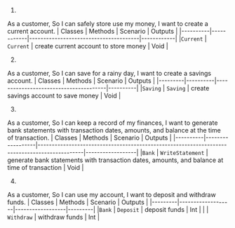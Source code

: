 1.
As a customer,
So I can safely store use my money,
I want to create a current account.
| Classes  | Methods    | Scenario                              | Outputs    |
|----------|------------|---------------------------------------|------------|
|`Current` | `Current`  | create current account to store money | Void       |

2.
As a customer,
So I can save for a rainy day,
I want to create a savings account.
| Classes | Methods  | Scenario                              | Outputs  |
|---------|----------|---------------------------------------|----------|
|`Saving` | `Saving` | create savings account to save money  | Void     |

3.
As a customer,
So I can keep a record of my finances,
I want to generate bank statements with transaction dates, amounts, and balance at the time of transaction.
| Classes  | Methods          | Scenario                                                                                     | Outputs          |
|----------|------------------|----------------------------------------------------------------------------------------------|------------------|
|`Bank`    | `WriteStatement` | generate bank statements with transaction dates, amounts, and balance at time of transaction | Void             |

4.
As a customer,
So I can use my account,
I want to deposit and withdraw funds.
| Classes | Methods           | Scenario         | Outputs |
|---------|-------------------|------------------|---------|
|`Bank`   | `Deposit`         | deposit funds    | Int     |
|         | `Withdraw`        | withdraw funds   | Int     |